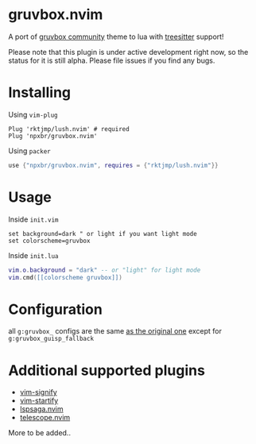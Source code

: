 # gruvbox.nvim

A port of [gruvbox community](https://github.com/gruvbox-community/gruvbox) theme to lua with [treesitter](https://github.com/nvim-treesitter/nvim-treesitter) support!

Please note that this plugin is under active development right now, so the status for it is still alpha. Please file issues if you find any bugs.

# Installing

Using `vim-plug`

```vim
Plug 'rktjmp/lush.nvim' # required
Plug 'npxbr/gruvbox.nvim'
```

Using `packer`

```lua
use {"npxbr/gruvbox.nvim", requires = {"rktjmp/lush.nvim"}}
```

# Usage

Inside `init.vim`

```vim
set background=dark " or light if you want light mode
set colorscheme=gruvbox
```

Inside `init.lua`
```lua
vim.o.background = "dark" -- or "light" for light mode
vim.cmd([[colorscheme gruvbox]])
```

# Configuration

all `g:gruvbox_` configs are the same [as the original one](https://github.com/morhetz/gruvbox/wiki/Configuration) except for `g:gruvbox_guisp_fallback`

# Additional supported plugins

- [vim-signify](https://github.com/mhinz/vim-signify)
- [vim-startify](https://github.com/mhinz/vim-startify)
- [lspsaga.nvim](https://github.com/glepnir/lspsaga.nvim)
- [telescope.nvim](https://github.com/nvim-telescope/telescope.nvim)

More to be added..
